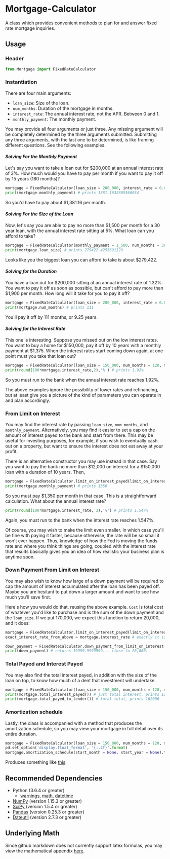 # Mortgage-Calculator
A class which provides convenient methods to plan for and answer fixed rate mortgage inquiries.

## Usage
### Header
``` python
from Mortgage import FixedRateCalculator
```

### Instantiation
There are four main arguments: 
- ``loan_size``: Size of the loan.
- ``num_months``: Duration of the mortgage in months.
- ``interest_rate``: The annual interest rate, not the APR. Between 0 and 1.
- ``monthly_payment``: The monthly payment.


You may provide all four arguments or just three. Any missing argument will be completely determined by the three arguments submitted. Submitting any three arguments, with the last one to be determined, is like framing different questions. See the following examples.

#### *Solving For the Monthly Payment*
Let's say you want to take a loan out for $200,000 at an annual interest rate of 3%. How much would you have to pay per month if you want to pay it off by 15 years (180 months)?
```python
mortgage = FixedRateCalculator(loan_size = 200_000, interest_rate = 0.03, num_months = 180)
print(mortgage.monthly_payment) # prints 1381.1632805560034
```
So you'd have to pay about $1,381.16 per month.

#### *Solving For the Size of the Loan*
Now, let's say you are able to pay no more than $1,500 per month for a 30 year loan, with the annual interest rate sitting at 5%. What loan can you afford to take?
```python
mortgage = FixedRateCalculator(monthly_payment = 1_500, num_months = 360, interest_rate = 0.05)
print(mortgage.loan_size) # prints 279422.4255691129
```
Looks like you the biggest loan you can afford to take is about $279,422. 

#### *Solving for the Duration*
You have a loan out for $200,000 sitting at an annual interest rate of 1.32%. You want to pay it off as soon as possible, but can't afford to pay more than $1,900 per month. How long will it take for you to pay it off?
```python
mortgage = FixedRateCalculator(loan_size = 200_000, interest_rate = 0.0132, monthly_payment = 1_900)
print(mortgage.num_months) # prints 111
```
You'll pay it off by 111 months, or 9.25 years. 

#### *Solving for the Interest Rate*
This one is interesting. Suppose you missed out on the low interest rates. You want to buy a home for $150,000, pay it off by 10 years with a monthly payment at $1,375. When the interest rates start coming down again, at one point must you take that loan out?
```python
mortgage = FixedRateCalculator(loan_size = 150_000, num_months = 120, monthly_payment = 1_375)
print(round(100*mortgage.interest_rate,2),'%') # prints 1.92%
```
So you must run to the bank when the annual interest rate reaches 1.92%. 

The above examples ignore the possibility of lower rates and refinancing, but at least give you a picture of the kind of parameters you can operate in and plan accordingly.

### From Limit on Interest
You may find the interest rate by passing ``loan_size``, ``num_months``, and ``monthly_payment``. Alternatively, you may find it easier to set a cap on the amount of interest payed to the bank and start from there. This may be useful for investing purposes, for example, if you wish to eventually cash out on a property, but want to ensure the interest does not eat away at your profit.

There is an alternative constructor you may use instead in that case. Say you want to pay the bank no more than $12,000 on interest for a $150,000 loan with a duration of 10 years. Then, 
```python
mortgage = FixedRateCalculator.limit_on_interest_payed(limit_on_interest = 12_000, loan_size = 150_000, num_months = 120, verbose = False)
print(mortgage.monthly_payment) # prints 1350
```
So you must pay $1,350 per month in that case. This is a straightforward calculation. What about the annual interest rate?
```python
print(round(100*mortgage.interest_rate, 3),'%') # prints 1.547%
```
Again, you must run to the bank when the interest rate reaches 1.547%. 

Of course, you may wish to make the limit even smaller. In which case you'll be fine with paying it faster, because otherwise, the rate will be so small it won't ever happen. Thus, knowledge of how the Fed is moving the funds rate and where you think things are going, coupled with the interest rate that results basically gives you an idea of how realistic your business plan is anytime soon. 

### Down Payment From Limit on Interest
You may also wish to know how large of a down payment will be required to cap the amount of interest accumulated after the loan has been payed off. Maybe you are hesitant to put down a larger amount and want to see how much you'll save first. 

Here's how you would do that, reusing the above example. `Cost` is total cost of whatever you'd like to purchase and is the sum of the down payment and the `loan_size`. If we put 170,000, we expect this function to return 20,000, and it does:

```python
mortgage = FixedRateCalculator.limit_on_interest_payed(limit_on_interest = 12_000, loan_size = 150_000, num_months = 120, verbose = False)
exact_interest_rate_from_above = mortgage.interest_rate # exactly it is 0.015472508402345372

down_payment = FixedRateCalculator.down_payment_from_limit_on_interest(cost = 170_000, limit_on_interest = 12_000, num_months = 120, interest_rate = exact_interest_rate_from_above) 
print(down_payment) # returns 19999.9999999... close to 20,000.
```

### Total Payed and Interest Payed
You may also find the total interest payed, in addition with the size of the loan on top, to know how much of a dent that investment will undertake.
```python
mortgage = FixedRateCalculator(loan_size = 150_000, num_months = 120, monthly_payment = 1350)
print(mortgage.total_interest_payed()) # just total interest, prints 12000
print(mortgage.total_payed_to_lender()) # total total, prints 162000
```

### Amortization schedule
Lastly, the class is accompanied with a method that produces the amortization schedule, so you may view your mortgage in full detail over its entire duration.
```python
mortgage = FixedRateCalculator(loan_size = 150_000, num_months = 120, monthly_payment = 1350)
pd.set_option('display.float_format', '{:.2f}'.format)
mortgage.amortization_schedule(start_month = None, start_year = None).to_html(buf = r"YOURPATH/YOURFILE.html")
```
Produces something like [this](http://htmlpreview.github.io/?https://github.com/MatthewK100000/Mortgage-Calculator/blob/master/Images/amortization%20schedule.html).

## Recommended Dependencies
- Python (3.6.4 or greater)
  - [warnings](https://docs.python.org/3.6/library/warnings.html), [math](https://docs.python.org/3.6/library/math.html), [datetime](https://docs.python.org/3.6/library/datetime.html?highlight=datetime#module-datetime)
- [NumPy](https://numpy.org/) (version 1.15.3 or greater)
- [SciPy](https://scipy.org/) (version 1.5.4 or greater)
- [Pandas](https://pandas.pydata.org/) (version 0.25.3 or greater)
- [Dateutil](https://dateutil.readthedocs.io/en/stable/) (version 2.7.3 or greater)

## Underlying Math
Since github markdown does not currently support latex formulas, you may view the mathematical appendix [here](https://github.com/MatthewK100000/Mortgage-Calculator/blob/master/Math/mathematical%20background%20v1.1.pdf).

